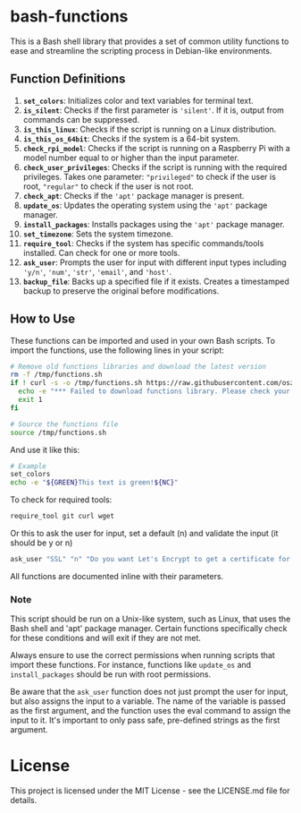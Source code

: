 # bash-functions

This is a Bash shell library that provides a set of common utility functions to ease and streamline the scripting process in Debian-like environments.

## Function Definitions

1. **`set_colors`**: Initializes color and text variables for terminal text.
2. **`is_silent`**: Checks if the first parameter is `'silent'`. If it is, output from commands can be suppressed.
3. **`is_this_linux`**: Checks if the script is running on a Linux distribution.
4. **`is_this_os_64bit`**: Checks if the system is a 64-bit system.
5. **`check_rpi_model`**: Checks if the script is running on a Raspberry Pi with a model number equal to or higher than the input parameter.
6. **`check_user_privileges`**: Checks if the script is running with the required privileges. Takes one parameter: `"privileged"` to check if the user is root, `"regular"` to check if the user is not root.
7. **`check_apt`**: Checks if the `'apt'` package manager is present.
8. **`update_os`**: Updates the operating system using the `'apt'` package manager.
9. **`install_packages`**: Installs packages using the `'apt'` package manager.
10. **`set_timezone`**: Sets the system timezone.
11. **`require_tool`**: Checks if the system has specific commands/tools installed. Can check for one or more tools.
12. **`ask_user`**: Prompts the user for input with different input types including `'y/n'`, `'num'`, `'str'`, `'email'`, and `'host'`.
13. **`backup_file`**: Backs up a specified file if it exists. Creates a timestamped backup to preserve the original before modifications.

## How to Use

These functions can be imported and used in your own Bash scripts. To import the functions, use the following lines in your script:

```bash
# Remove old functions libraries and download the latest version
rm -f /tmp/functions.sh
if ! curl -s -o /tmp/functions.sh https://raw.githubusercontent.com/oszuidwest/bash-functions/main/common-functions.sh; then
  echo -e "*** Failed to download functions library. Please check your network connection! ***"
  exit 1
fi

# Source the functions file
source /tmp/functions.sh
```

And use it like this:

```bash
# Example
set_colors
echo -e "${GREEN}This text is green!${NC}"
```

To check for required tools:
```bash
require_tool git curl wget
```

Or this to ask the user for input, set a default (n) and validate the input (it should be y or n)

```bash
ask_user "SSL" "n" "Do you want Let's Encrypt to get a certificate for this server? (y/n)" "y/n"
```

All functions are documented inline with their parameters. 

### Note
This script should be run on a Unix-like system, such as Linux, that uses the Bash shell and 'apt' package manager. Certain functions specifically check for these conditions and will exit if they are not met.

Always ensure to use the correct permissions when running scripts that import these functions. For instance, functions like `update_os` and `install_packages` should be run with root permissions.

Be aware that the `ask_user` function does not just prompt the user for input, but also assigns the input to a variable. The name of the variable is passed as the first argument, and the function uses the eval command to assign the input to it. It's important to only pass safe, pre-defined strings as the first argument.

# License
This project is licensed under the MIT License - see the LICENSE.md file for details.
